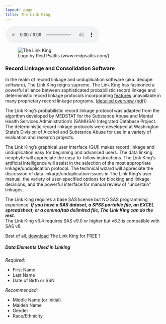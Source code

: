 ```yaml
---
layout: page
title: The Link King
---
```

<audio controls src="https://github.com/mjmaenner/the_link_king/blob/gh-pages/PrinceofDenmark_sMarch-Clarke.wav?raw=true"  type="audio/wav" >
 </audio>  
<br>  
  
<figure class="figure">
  <img src=" http://the-link-king.party/lk_logo.jpg" class="figure-img" alt="The Link King">
  <figcaption class="figure-caption">Logo by Reid Psaltis (www.reidpsaltis.com/)</figcaption>
</figure>

  
### Record Linkage and Consolidation Software

In the realm of record linkage and unduplication software (aka. dedupe
software), The Link King reigns supreme.  The Link King has fashioned a
powerful alliance between sophisticated probabilistic record linkage and
deterministic record linkage protocols incorporating [features](http://the-link-king.party/features.html) unavailable in
many proprietary record linkage programs. ([detailed overview (pdf)](http://www2.sas.com/proceedings/sugi30/020-30.pdf))

The Link King’s probabilistic record linkage protocol was adapted from
the algorithm developed by MEDSTAT for the Substance Abuse and
Mental Health Services Administration’s (SAMHSA) Integrated Database
Project.  The deterministic record linkage protocols were developed at
Washington State’s Division of Alcohol and Substance Abuse for use in a
variety of evaluation and research projects.

The Link King’s graphical user interface (GUI) makes record linkage and
unduplication easy for beginning and advanced users.  The data linking
neophyte will appreciate the easy-to-follow instructions.  The Link King's
artificial intelligence will assist in the selection of the most appropriate
linkage/unduplication protocol.  The technical wizard will appreciate the
discussion of data linkage/unduplication issues in The Link King’s user
manual, the variety of user-specified options for blocking and linkage
decisions, and the powerful interface for manual review of “uncertain”
linkages.

The Link King requires a base SAS license but NO SAS programming
experience.  ***If you have a SAS dataset, a SPSS portable file, an EXCEL
spreadsheet, or a comma/tab delimited file, The Link King can do the rest.***  
The Link King v6.4 requires SAS v9.0 or higher but v6.3 is compatible
with SAS v8.

Best of all, [download](http://the-link-king.party/download.html)  The Link King for FREE !

##### Data Elements Used in Linking
*Required:*
* First Name
* Last Name
* Date of Birth or SSN

*Recommended:*
* Middle Name (or initial)
* Maiden Name
* Gender
* Race/Ethnicity


